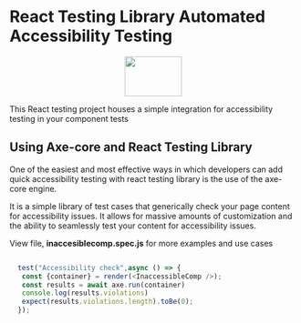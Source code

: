 # React Testing Library Automated Accessibility Testing


<p align="center">
<img src="https://kyan-2015.s3.eu-west-1.amazonaws.com/production-2018/uploads/news_entry/image/492/og_size_react-testing-library.jpg" height="70px" width="100px" alt="" />
</p>

This React testing project houses a simple integration for accessibility testing in your component tests

## Using Axe-core and React Testing Library

One of the easiest and most effective ways in which developers can add quick accessibility testing with react testing library is the use of the axe-core engine. 

It is a simple library of test cases that generically check your page content for accessibility issues. It allows for massive amounts of customization and the ability to seamlessly test your content for accessibility issues. 

View file, <b>inaccesiblecomp.spec.js</b> for more examples and use cases

```js

  test("Accessibility check",async () => {
   const {container} = render(<InaccessibleComp />);
   const results = await axe.run(container)
   console.log(results.violations)
   expect(results.violations.length).toBe(0);
  });

```
